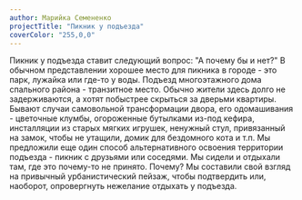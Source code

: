 ```yaml
---
author: Марийка Семененко
projectTitle: "Пикник у подъезда"
coverColor: "255,0,0"
---
```

Пикник у подъезда ставит следующий вопрос: "А почему бы и нет?" В обычном представлении хорошее место для пикника в городе - это парк, лужайка или где-то у воды. Подъезд многоэтажного дома спального района - транзитное место. Обычно жители здесь долго не задерживаются, а хотят побыстрее скрыться за дверьми квартиры. Бывают случаи самовольной трансформации двора, его одомашивания - цветочные клумбы, огороженные бутылками из-под кефира, инсталляции из старых мягких игрушек, ненужный стул, привязанный на замок, чтобы не утащили, домик для бездомного кота и т.п. Мы предложили еще один способ альтернативного освоения территории подъезда - пикник с друзьями или соседями. Мы сидели и отдыхали там, где это почему-то не принято. Почему? Мы составили свой взгляд на привычный урбанистический пейзаж, чтобы подтвердить или, наоборот, опровергнуть нежелание отдыхать у подъезда.